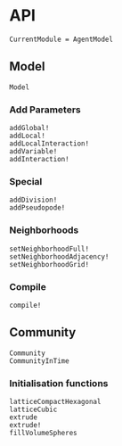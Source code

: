 # API

```@meta
CurrentModule = AgentModel
```

## Model

```@docs
Model
```

### Add Parameters
```@docs
addGlobal!
addLocal!
addLocalInteraction!
addVariable!
addInteraction!
```

### Special
```@docs
addDivision!
addPseudopode!
```

### Neighborhoods
```@docs
setNeighborhoodFull!
setNeighborhoodAdjacency!
setNeighborhoodGrid!
```

### Compile

```@docs
compile!
```

## Community

```@docs
Community
CommunityInTime
```

### Initialisation functions

```@docs
latticeCompactHexagonal
latticeCubic
extrude
extrude!
fillVolumeSpheres
```